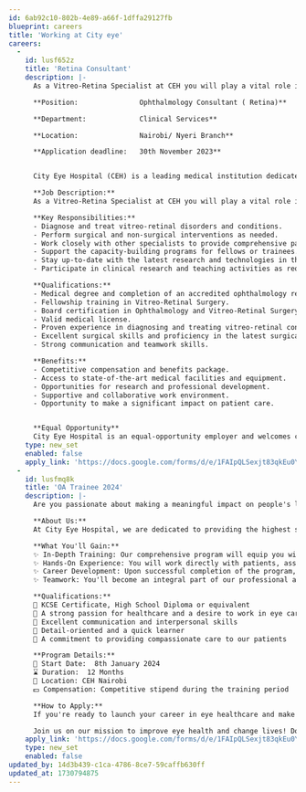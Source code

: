 ```yaml
---
id: 6ab92c10-802b-4e89-a66f-1dffa29127fb
blueprint: careers
title: 'Working at City eye'
careers:
  -
    id: lusf652z
    title: 'Retina Consultant'
    description: |-
      As a Vitreo-Retina Specialist at CEH you will play a vital role in the diagnosis and treatment of diseases and conditions related to the vitreous and retina. You will work with a team of highly trained ophthalmologists and medical staff to provide the best possible care for our patients.

      **Position:				Ophthalmology Consultant ( Retina)**

      **Department:				Clinical Services**

      **Location: 				Nairobi/ Nyeri Branch** 

      **Application deadline: 	30th November 2023** 


      City Eye Hospital (CEH) is a leading medical institution dedicated to providing world-class healthcare services. We are committed to delivering exceptional patient care, and we are currently seeking a highly skilled and dedicated Vitreo-Retina Specialist to join our team of medical professionals.

      **Job Description:**
      As a Vitreo-Retina Specialist at CEH you will play a vital role in the diagnosis and treatment of diseases and conditions related to the vitreous and retina. You will work with a team of highly trained ophthalmologists and medical staff to provide the best possible care for our patients.

      **Key Responsibilities:**
      - Diagnose and treat vitreo-retinal disorders and conditions.
      - Perform surgical and non-surgical interventions as needed.
      - Work closely with other specialists to provide comprehensive patient care.
      - Support the capacity-building programs for fellows or trainees.
      - Stay up-to-date with the latest research and technologies in the field.
      - Participate in clinical research and teaching activities as required.

      **Qualifications:**
      - Medical degree and completion of an accredited ophthalmology residency program.
      - Fellowship training in Vitreo-Retinal Surgery.
      - Board certification in Ophthalmology and Vitreo-Retinal Surgery.
      - Valid medical license.
      - Proven experience in diagnosing and treating vitreo-retinal conditions.
      - Excellent surgical skills and proficiency in the latest surgical techniques.
      - Strong communication and teamwork skills.

      **Benefits:**
      - Competitive compensation and benefits package.
      - Access to state-of-the-art medical facilities and equipment.
      - Opportunities for research and professional development.
      - Supportive and collaborative work environment.
      - Opportunity to make a significant impact on patient care.


      **Equal Opportunity**
      City Eye Hospital is an equal-opportunity employer and welcomes candidates from diverse backgrounds.
    type: new_set
    enabled: false
    apply_link: 'https://docs.google.com/forms/d/e/1FAIpQLSexjt83qkEu0YvKtHg7C9tJa4XV5-LVDjp01lp9wzbzv6LbNg/viewform'
  -
    id: lusfmq8k
    title: 'OA Trainee 2024'
    description: |-
      Are you passionate about making a meaningful impact on people's lives? Do you have a strong desire to embark on a rewarding career in eye healthcare? We invite you to take the first step towards a bright future by becoming an Ophthalmic Assistant Trainee.

      **About Us:**
      At City Eye Hospital, we are dedicated to providing the highest standard of eye healthcare services to our community. Our team of experienced professionals is committed to enhancing the vision and well-being of our patients. We believe that every individual deserves access to top-quality eye care, and we are excited to offer an Entry-Level Ophthalmic Assistant Trainee Program.

      **What You'll Gain:**
      ✨ In-Depth Training: Our comprehensive program will equip you with the knowledge and skills necessary to assist ophthalmologists and optometrists in various aspects of eye care.
      ✨ Hands-On Experience: You will work directly with patients, assisting in eye examinations, diagnostic tests, and preliminary assessments. This practical experience is invaluable for your career growth.
      ✨ Career Development: Upon successful completion of the program, you will have opportunities for career advancement within our eye care center.
      ✨ Teamwork: You'll become an integral part of our professional and supportive team, dedicated to improving eye health and changing lives for the better.

      **Qualifications:**
      🔹 KCSE Certificate, High School Diploma or equivalent
      🔹 A strong passion for healthcare and a desire to work in eye care
      🔹 Excellent communication and interpersonal skills
      🔹 Detail-oriented and a quick learner
      🔹 A commitment to providing compassionate care to our patients

      **Program Details:**
      📆 Start Date:  8th January 2024
      ⌛ Duration:  12 Months 
      💼 Location: CEH Nairobi 
      💵 Compensation: Competitive stipend during the training period

      **How to Apply:**
      If you're ready to launch your career in eye healthcare and make a real difference, we invite you to apply! Please click on the link below to fill in the online application form. Please be sure to read the GDPR and privacy statements as well.

      Join us on our mission to improve eye health and change lives! Don't miss this incredible opportunity to become an essential part of our eye healthcare team. Apply today and take your first step towards a rewarding career in eye care.
    apply_link: 'https://docs.google.com/forms/d/e/1FAIpQLSexjt83qkEu0YvKtHg7C9tJa4XV5-LVDjp01lp9wzbzv6LbNg/viewform'
    type: new_set
    enabled: false
updated_by: 14d3b439-c1ca-4786-8ce7-59caffb630ff
updated_at: 1730794875
---
```

